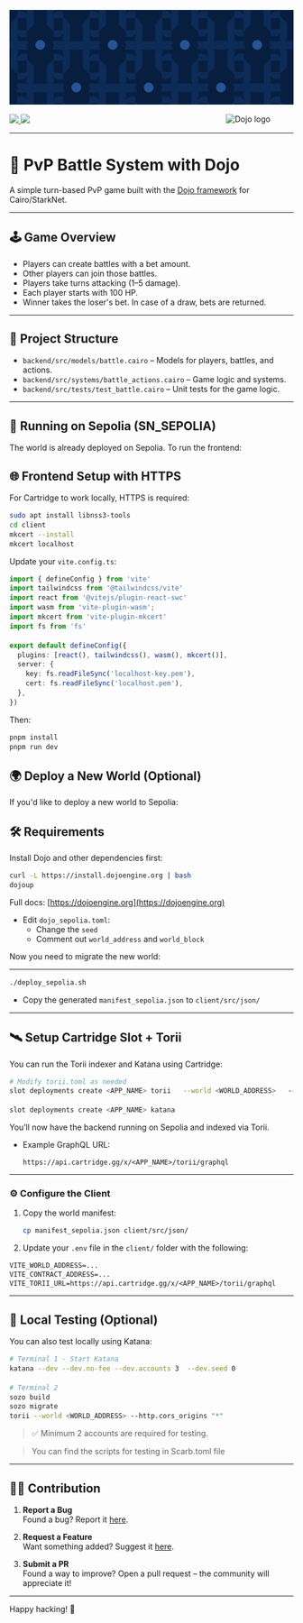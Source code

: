 
![Dojo Starter](./backend/assets/cover.png)

<picture>
  <source media="(prefers-color-scheme: dark)" srcset=".github/mark-dark.svg">
  <img alt="Dojo logo" align="right" width="120" src=".github/mark-light.svg">
</picture>

<a href="https://x.com/ohayo_dojo">
  <img src="https://img.shields.io/twitter/follow/dojostarknet?style=social"/>
</a>
<a href="https://github.com/dojoengine/dojo/stargazers">
  <img src="https://img.shields.io/github/stars/dojoengine/dojo?style=social"/>
</a>


---

# 🧪 PvP Battle System with Dojo

A simple turn-based PvP game built with the [Dojo framework](https://dojoengine.org) for Cairo/StarkNet.

---

## 🕹️ Game Overview

- Players can create battles with a bet amount.
- Other players can join those battles.
- Players take turns attacking (1–5 damage).
- Each player starts with 100 HP.
- Winner takes the loser's bet. In case of a draw, bets are returned.

---

## 📁 Project Structure

- `backend/src/models/battle.cairo` – Models for players, battles, and actions.
- `backend/src/systems/battle_actions.cairo` – Game logic and systems.
- `backend/src/tests/test_battle.cairo` – Unit tests for the game logic.

---

## 🚀 Running on Sepolia (SN_SEPOLIA)

The world is already deployed on Sepolia. To run the frontend:

## 🌐 Frontend Setup with HTTPS

For Cartridge to work locally, HTTPS is required:

```bash
sudo apt install libnss3-tools
cd client
mkcert --install
mkcert localhost
```

Update your `vite.config.ts`:

```ts
import { defineConfig } from 'vite'
import tailwindcss from '@tailwindcss/vite'
import react from '@vitejs/plugin-react-swc'
import wasm from 'vite-plugin-wasm';
import mkcert from 'vite-plugin-mkcert'
import fs from 'fs'

export default defineConfig({
  plugins: [react(), tailwindcss(), wasm(), mkcert()],
  server: {
    key: fs.readFileSync('localhost-key.pem'),
    cert: fs.readFileSync('localhost.pem'),
  },
})
```

Then:

```bash
pnpm install
pnpm run dev
```



## 🌍 Deploy a New World (Optional)

If you'd like to deploy a new world to Sepolia:

## 🛠️ Requirements

Install Dojo and other dependencies first:

```bash
curl -L https://install.dojoengine.org | bash
dojoup
```

Full docs: [https://dojoengine.org](https://dojoengine.org)



- Edit `dojo_sepolia.toml`:
  - Change the `seed`
  - Comment out `world_address` and `world_block`

Now you need to migrate the new world:

---
```bash
./deploy_sepolia.sh
```

- Copy the generated `manifest_sepolia.json` to `client/src/json/`

---

## 🛰️ Setup Cartridge Slot + Torii

You can run the Torii indexer and Katana using Cartridge:

```bash
# Modify torii.toml as needed
slot deployments create <APP_NAME> torii   --world <WORLD_ADDRESS>   --rpc <RPC_ADDRESS>   --config <TORII_CONFIG_FILE>

slot deployments create <APP_NAME> katana
```

You’ll now have the backend running on Sepolia and indexed via Torii.

- Example GraphQL URL:
  ```
  https://api.cartridge.gg/x/<APP_NAME>/torii/graphql
  ```

---

### ⚙️ Configure the Client

1. Copy the world manifest:
   ```bash
   cp manifest_sepolia.json client/src/json/
   ```

2. Update your `.env` file in the `client/` folder with the following:

```
VITE_WORLD_ADDRESS=...
VITE_CONTRACT_ADDRESS=...
VITE_TORII_URL=https://api.cartridge.gg/x/<APP_NAME>/torii/graphql
```

---
## 🧪 Local Testing (Optional)

You can also test locally using Katana:

```bash
# Terminal 1 - Start Katana
katana --dev --dev.no-fee --dev.accounts 3  --dev.seed 0

# Terminal 2
sozo build
sozo migrate
torii --world <WORLD_ADDRESS> --http.cors_origins "*"
```

> ✅ Minimum 2 accounts are required for testing.

> You can find the scripts for testing in Scarb.toml file

---


## 🧑‍💻 Contribution

1. **Report a Bug**  
   Found a bug? Report it [here](https://github.com/dojoengine/dojo-starter/issues).

2. **Request a Feature**  
   Want something added? Suggest it [here](https://github.com/dojoengine/dojo-starter/issues).

3. **Submit a PR**  
   Found a way to improve? Open a pull request – the community will appreciate it!

---

Happy hacking! 🚀
